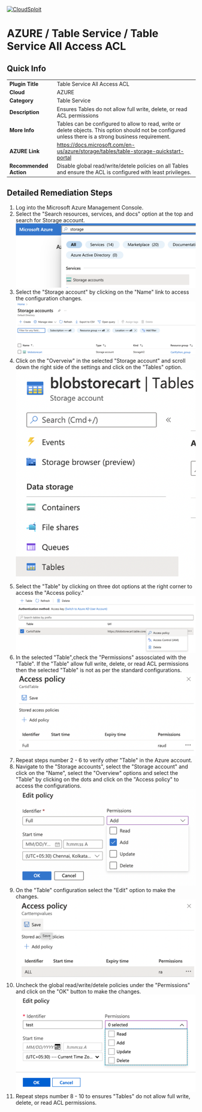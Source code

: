 [![CloudSploit](https://cloudsploit.com/img/logo-new-big-text-100.png "CloudSploit")](https://cloudsploit.com)

# AZURE / Table Service / Table Service All Access ACL

## Quick Info

| | |
|-|-|
| **Plugin Title** | Table Service All Access ACL |
| **Cloud** | AZURE |
| **Category** | Table Service |
| **Description** | Ensures Tables do not allow full write, delete, or read ACL permissions |
| **More Info** | Tables can be configured to allow to read, write or delete objects. This option should not be configured unless there is a strong business requirement. |
| **AZURE Link** | https://docs.microsoft.com/en-us/azure/storage/tables/table-storage-quickstart-portal |
| **Recommended Action** | Disable global read/write/detele policies on all Tables and ensure the ACL is configured with least privileges. |

## Detailed Remediation Steps
1. Log into the Microsoft Azure Management Console.
2. Select the "Search resources, services, and docs" option at the top and search for Storage account. </br> <img src="/resources/azure/tableservice/table-service-all-access-acl/step2.png"/>
3. Select the "Storage account" by clicking on the "Name" link to access the configuration changes. </br> <img src="/resources/azure/tableservice/table-service-all-access-acl/step3.png"/>
4. Click on the "Overveiw" in the selected "Storage account" and scroll down the right side of the settings and click on the "Tables" option.</br> <img src="/resources/azure/tableservice/table-service-all-access-acl/step4.png"/>
5. Select the "Table" by clicking on three dot options at the right corner to access the "Access policy." </br> <img src="/resources/azure/tableservice/table-service-all-access-acl/step5.png"/>
6. In the selected "Table",check the "Permissions" assosciated with the "Table". If the "Table" allow full write, delete, or read ACL permissions then the selected "Table" is not as per the standard configurations.</br> <img src="/resources/azure/tableservice/table-service-all-access-acl/step6.png"/>
7. Repeat steps number 2 - 6 to verify other "Table" in the Azure account. </br>
8. Navigate to the "Storage accounts", select the "Storage account" and click on the "Name", select the "Overview" options and select the "Table" by clicking on the dots and click on the "Access policy" to access the configurations.</br> <img src="/resources/azure/tableservice/table-service-all-access-acl/step8.png"/>
9. On the "Table" configuration select the "Edit" option to make the changes.</br> <img src="/resources/azure/tableservice/table-service-all-access-acl/step9.png"/>
10. Uncheck the global read/write/detele policies under the "Permissions" and click on the "OK" button to make the changes.</br> <img src="/resources/azure/tableservice/table-service-all-access-acl/step10.png"/>
11. Repeat steps number 8 - 10 to ensures "Tables" do not allow full write, delete, or read ACL permissions. </br>

